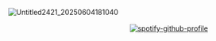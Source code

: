 ![Untitled2421_20250604181040](https://github.com/user-attachments/assets/d01dfe36-2e75-4a3b-82b7-b38fae699859)

ㅤㅤㅤㅤㅤㅤㅤㅤㅤㅤㅤㅤㅤㅤㅤㅤㅤㅤㅤ[![spotify-github-profile](https://spotify-github-profile.kittinanx.com/api/view?uid=31xeib7fgevwhwqt2v4k6bssxhqa&cover_image=true&theme=novatorem&show_offline=false&background_color=5f466c&interchange=false&bar_color=a0b993&bar_color_cover=false)](https://github.com/kittinan/spotify-github-profile)
